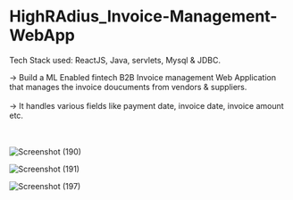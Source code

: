 # HighRAdius_Invoice-Management-WebApp

Tech Stack used: ReactJS, Java, servlets, Mysql & JDBC.

-> Build a ML Enabled fintech B2B Invoice management Web Application that manages the invoice doucuments from vendors & suppliers.<br> <br>
-> It handles various fields like payment date, invoice date, invoice amount etc. <br> <br><br>


![Screenshot (190)](https://user-images.githubusercontent.com/79687388/169059720-d1b5bd27-e8cb-4522-bd6d-069820325304.png)

![Screenshot (191)](https://user-images.githubusercontent.com/79687388/169059795-223f6948-2623-44da-81f0-2e1576ae03b5.png)

![Screenshot (197)](https://user-images.githubusercontent.com/79687388/169059911-f5cbf8f3-27aa-44b4-9ee3-9c0434011c67.png)

